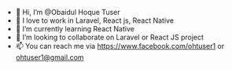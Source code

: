 - 👋 Hi, I’m @Obaidul Hoque Tuser
- 👀 I love to work in Laravel, React js, React Native
- 🌱 I’m currently learning React Native
- 💞️ I’m looking to collaborate on Laravel or React JS project
- 📫 You can reach me via https://www.facebook.com/ohtuser1 or ohtuser1@gmail.com
<!---
ohtuser/ohtuser is a ✨ special ✨ repository because its `README.md` (this file) appears on your GitHub profile.
You can click the Preview link to take a look at your changes.
--->
